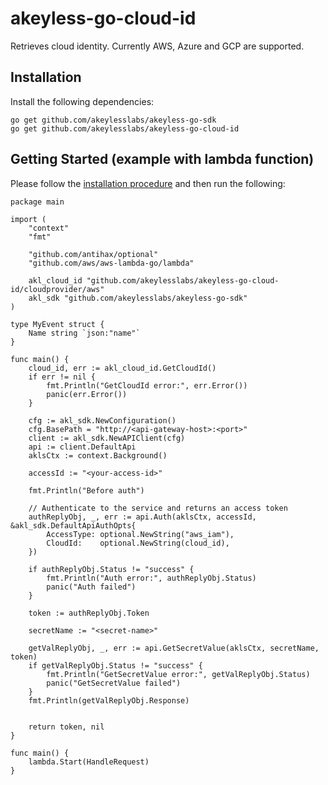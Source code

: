 # akeyless-go-cloud-id
Retrieves cloud identity. Currently AWS, Azure and GCP are supported. 

## Installation

Install the following dependencies:

```shell
go get github.com/akeylesslabs/akeyless-go-sdk
go get github.com/akeylesslabs/akeyless-go-cloud-id
```

## Getting Started (example with lambda function)

Please follow the [installation procedure](#installation) and then run the following:

```golang
package main

import (
	"context"
	"fmt"

	"github.com/antihax/optional"
	"github.com/aws/aws-lambda-go/lambda"
  
	akl_cloud_id "github.com/akeylesslabs/akeyless-go-cloud-id/cloudprovider/aws"
	akl_sdk "github.com/akeylesslabs/akeyless-go-sdk"
)

type MyEvent struct {
	Name string `json:"name"`
}

func main() {
	cloud_id, err := akl_cloud_id.GetCloudId()
	if err != nil {
		fmt.Println("GetCloudId error:", err.Error())
		panic(err.Error())
	}

	cfg := akl_sdk.NewConfiguration()
	cfg.BasePath = "http://<api-gateway-host>:<port>"
	client := akl_sdk.NewAPIClient(cfg)
	api := client.DefaultApi
	aklsCtx := context.Background()

	accessId := "<your-access-id>"

	fmt.Println("Before auth")

	// Authenticate to the service and returns an access token
	authReplyObj, _, err := api.Auth(aklsCtx, accessId, &akl_sdk.DefaultApiAuthOpts{
		AccessType: optional.NewString("aws_iam"),
		CloudId:    optional.NewString(cloud_id),
	})
  
	if authReplyObj.Status != "success" {
		fmt.Println("Auth error:", authReplyObj.Status)
		panic("Auth failed")
	}

	token := authReplyObj.Token

	secretName := "<secret-name>"
  
	getValReplyObj, _, err := api.GetSecretValue(aklsCtx, secretName, token)
	if getValReplyObj.Status != "success" {
		fmt.Println("GetSecretValue error:", getValReplyObj.Status)
		panic("GetSecretValue failed")
	}
	fmt.Println(getValReplyObj.Response)


	return token, nil
}

func main() {
	lambda.Start(HandleRequest)
}
```
